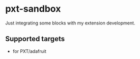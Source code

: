 # pxt-sandbox

Just integrating some blocks with my extension development.

## Supported targets

* for PXT/adafruit

